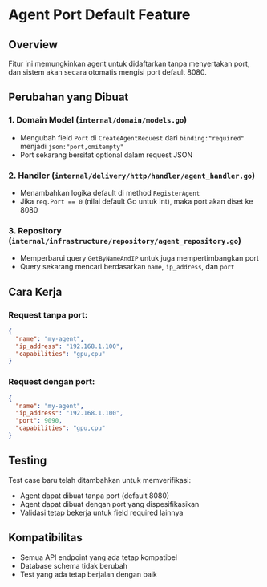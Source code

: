 # Agent Port Default Feature

## Overview
Fitur ini memungkinkan agent untuk didaftarkan tanpa menyertakan port, dan sistem akan secara otomatis mengisi port default 8080.

## Perubahan yang Dibuat

### 1. Domain Model (`internal/domain/models.go`)
- Mengubah field `Port` di `CreateAgentRequest` dari `binding:"required"` menjadi `json:"port,omitempty"`
- Port sekarang bersifat optional dalam request JSON

### 2. Handler (`internal/delivery/http/handler/agent_handler.go`)
- Menambahkan logika default di method `RegisterAgent`
- Jika `req.Port == 0` (nilai default Go untuk int), maka port akan diset ke 8080

### 3. Repository (`internal/infrastructure/repository/agent_repository.go`)
- Memperbarui query `GetByNameAndIP` untuk juga mempertimbangkan port
- Query sekarang mencari berdasarkan `name`, `ip_address`, dan `port`

## Cara Kerja

### Request tanpa port:
```json
{
  "name": "my-agent",
  "ip_address": "192.168.1.100",
  "capabilities": "gpu,cpu"
}
```

### Request dengan port:
```json
{
  "name": "my-agent",
  "ip_address": "192.168.1.100",
  "port": 9090,
  "capabilities": "gpu,cpu"
}
```

## Testing

Test case baru telah ditambahkan untuk memverifikasi:
- Agent dapat dibuat tanpa port (default 8080)
- Agent dapat dibuat dengan port yang dispesifikasikan
- Validasi tetap bekerja untuk field required lainnya

## Kompatibilitas

- Semua API endpoint yang ada tetap kompatibel
- Database schema tidak berubah
- Test yang ada tetap berjalan dengan baik 